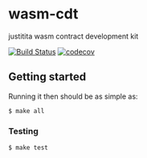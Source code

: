 # wasm-cdt

justitita wasm contract development kit

[![Build Status](https://circleci.com/gh/DSiSc/wasm-cdt/tree/master.svg?style=shield)](https://circleci.com/gh/DSiSc/wasm-cdt/tree/master)
[![codecov](https://codecov.io/gh/DSiSc/wasm-cdt/branch/master/graph/badge.svg)](https://codecov.io/gh/DSiSc/wasm-cdt)

## Getting started

Running it then should be as simple as:

```
$ make all
```

### Testing

```
$ make test
```

